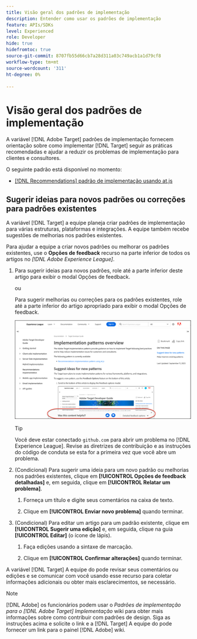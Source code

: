 ```yaml
---
title: Visão geral dos padrões de implementação
description: Entender como usar os padrões de implementação
feature: APIs/SDKs
level: Experienced
role: Developer
hide: true
hidefromtoc: true
source-git-commit: 8707fb55d66cb7a28d311a03c749acb1a1d79cf8
workflow-type: tm+mt
source-wordcount: '311'
ht-degree: 0%

---
```


# Visão geral dos padrões de implementação

A variável [!DNL Adobe Target] padrões de implementação fornecem orientação sobre como implementar [!DNL Target] seguir as práticas recomendadas e ajudar a reduzir os problemas de implementação para clientes e consultores.

O seguinte padrão está disponível no momento:

* [[!DNL Recommendations] padrão de implementação usando at.js](/help/dev/patterns/recs-atjs/recs-implementation-pattern-atjs.md)

## Sugerir ideias para novos padrões ou correções para padrões existentes

A variável [!DNL Target] a equipe planeja criar padrões de implementação para várias estruturas, plataformas e integrações. A equipe também recebe sugestões de melhorias nos padrões existentes.

Para ajudar a equipe a criar novos padrões ou melhorar os padrões existentes, use o **Opções de feedback** recurso na parte inferior de todos os artigos no *[!DNL Adobe Experience League]*.

1. Para sugerir ideias para novos padrões, role até a parte inferior deste artigo para exibir o modal Opções de feedback.

   ou

   Para sugerir melhorias ou correções para os padrões existentes, role até a parte inferior do artigo apropriado para exibir o modal Opções de feedback.

   ![Modelo de opções de feedback no Experience League](/help/dev/patterns/assets/feedback-options.png)

   >[!TIP]
   >
   >Você deve estar conectado `github.com` para abrir um problema no [!DNL Experience League]. Revise as diretrizes de contribuição e as instruções do código de conduta se esta for a primeira vez que você abre um problema.

1. (Condicional) Para sugerir uma ideia para um novo padrão ou melhorias nos padrões existentes, clique em **[!UICONTROL Opções de feedback detalhadas]** e, em seguida, clique em **[!UICONTROL Relatar um problema]**.

   1. Forneça um título e digite seus comentários na caixa de texto.

   1. Clique em **[!UICONTROL Enviar novo problema]** quando terminar.

1. (Condicional) Para editar um artigo para um padrão existente, clique em **[!UICONTROL Sugerir uma edição]** e, em seguida, clique na guia **[!UICONTROL Editar]** (o ícone de lápis).

   1. Faça edições usando a sintaxe de marcação.

   1. Clique em **[!UICONTROL Confirmar alterações]** quando terminar.

A variável [!DNL Target] A equipe do pode revisar seus comentários ou edições e se comunicar com você usando esse recurso para coletar informações adicionais ou obter mais esclarecimentos, se necessário.

>[!NOTE]
>
>[!DNL Adobe] os funcionários podem usar o *Padrões de implementação para o [!DNL Adobe Target] Implementação* wiki para obter mais informações sobre como contribuir com padrões de design. Siga as instruções acima e solicite o link e a [!DNL Target] A equipe do pode fornecer um link para o painel [!DNL Adobe] wiki.













